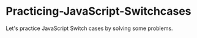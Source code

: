 # Practicing-JavaScript-Switchcases
Let's practice JavaScript Switch cases by solving some problems. 
